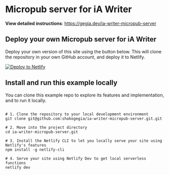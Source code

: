 # Micropub server for iA Writer

**View detailed instructions**: https://gegia.dev/ia-writer-micropub-server

## Deploy your own Micropub server for iA Writer

Deploy your own version of this site using the button below. This will clone the repository in your own GitHub account, and deploy it to Netlify.

[![Deploy to Netlify](https://www.netlify.com/img/deploy/button.svg)](https://app.netlify.com/start/deploy?repository=https://github.com/shakogegia/ia-writer-micropub-server)

## Install and run this example locally

You can clone this example repo to explore its features and implementation, and to run it locally.

```shell

# 1. Clone the repository to your local development environment
git clone git@github.com:shakogegia/ia-writer-micropub-server.git.git

# 2. Move into the project directory
cd ia-writer-micropub-server.git

# 3. Install the Netlify CLI to let you locally serve your site using Netlify's features
npm install -g netlify-cli

# 4. Serve your site using Netlify Dev to get local serverless functions
netlify dev

```

